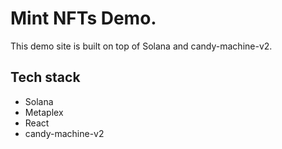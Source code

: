 # Mint NFTs Demo.

This demo site is built on top of Solana and candy-machine-v2.

## Tech stack

- Solana
- Metaplex
- React
- candy-machine-v2

